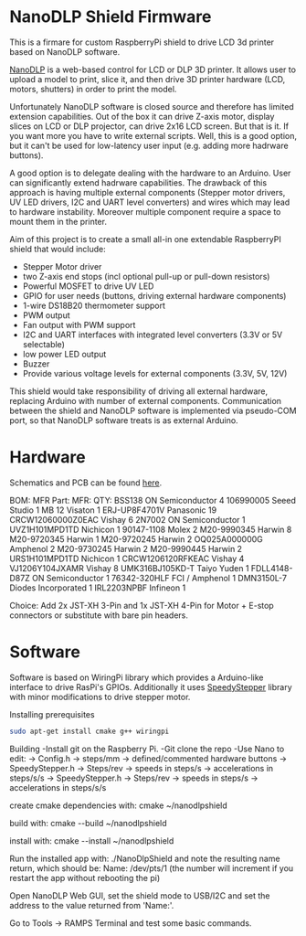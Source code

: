 # NanoDLP Shield Firmware

This is a firmare for custom RaspberryPi shield to drive LCD 3d printer based on NanoDLP software.

[NanoDLP](https://www.nanodlp.com/) is a web-based control for LCD or DLP 3D printer. It allows user to upload
a model to print, slice it, and then drive 3D printer hardware (LCD, motors, shutters) in order to print the model.

Unfortunately NanoDLP software is closed source and therefore has limited extension capabilities. Out of the box
it can drive Z-axis motor, display slices on LCD or DLP projector, can drive 2x16 LCD screen. But that is it. If
you want more you have to write external scripts. Well, this is a good option, but it can't be used for low-latency
user input (e.g. adding more hadrware buttons).

A good option is to delegate dealing with the hardware to an Arduino. User can significantly extend hadrware capabilities.
The drawback of this approach is having multiple external components (Stepper motor drivers, UV LED drivers, I2C and UART
level converters) and wires which may lead to hardware instability. Moreover multiple component require a space to mount
them in the printer.

Aim of this project is to create a small all-in one extendable RaspberryPI shield that would include:
- Stepper Motor driver
- two Z-axis end stops (incl optional pull-up or pull-down resistors)
- Powerful MOSFET to drive UV LED
- GPIO for user needs (buttons, driving external hardware components)
- 1-wire DS18B20 thermometer support
- PWM output
- Fan output with PWM support
- I2C and UART interfaces with integrated level converters (3.3V or 5V selectable)
- low power LED output
- Buzzer
- Provide various voltage levels for external components (3.3V, 5V, 12V)

This shield would take responsibility of driving all external hardware, replacing Arduino with number of external components.
Communication between the shield and NanoDLP software is implemented via pseudo-COM port, so that NanoDLP software treats is
as external Arduino.

# Hardware

Schematics and PCB can be found [here](https://easyeda.com/editor#id=1c84f9033af4487bb82d24a9e845125c|2ef221c521474696ba044a7bebf7602c).

BOM:
MFR Part:            MFR:               QTY:
BSS138	            ON Semiconductor	  4
106990005	          Seeed Studio	      1
MB 12	              Visaton	            1
ERJ-UP8F4701V	      Panasonic	          19
CRCW12060000Z0EAC  	Vishay	            6
2N7002	            ON Semiconductor	  1
UVZ1H101MPD1TD	    Nichicon	          1
90147-1108	        Molex	              2
M20-9990345	        Harwin	            8
M20-9720345	        Harwin	            1
M20-9720245	        Harwin	            2
OQ025A000000G	      Amphenol	          2
M20-9730245	        Harwin	            2
M20-9990445	        Harwin	            2
URS1H101MPD1TD	    Nichicon	          1
CRCW1206120RFKEAC	  Vishay	            4
VJ1206Y104JXAMR	    Vishay	            8
UMK316BJ105KD-T	    Taiyo Yuden	        1
FDLL4148-D87Z	      ON Semiconductor	  1
76342-320HLF	      FCI / Amphenol	    1
DMN3150L-7	        Diodes Incorporated	1
IRL2203NPBF	        Infineon	          1

Choice: Add 2x JST-XH 3-Pin and 1x JST-XH 4-Pin for Motor + E-stop connectors or substitute with bare pin headers.

# Software

Software is based on WiringPi library which provides a Arduino-like interface to drive RasPi's GPIOs. Additionally it uses 
[SpeedyStepper](https://github.com/Stan-Reifel/SpeedyStepper) library with minor modifications to drive stepper motor. 

Installing prerequisites
```bash
sudo apt-get install cmake g++ wiringpi
```

Building
-Install git on the Raspberry Pi.
-Git clone the repo
-Use Nano to edit:
    -> Config.h
        -> steps/mm
        -> defined/commented hardware buttons
    -> SpeedyStepper.h
        -> Steps/rev
        -> speeds in steps/s
        -> accelerations in steps/s/s
    -> SpeedyStepper.h
        -> Steps/rev
        -> speeds in steps/s
        -> accelerations in steps/s/s
 
 create cmake dependencies with:
    cmake ~/nanodlpshield
   
 build with:
    cmake --build ~/nanodlpshield
    
 install with:
    cmake --install ~/nanodlpshield
    
 Run the installed app with:
    ./NanoDlpShield
 and note the resulting name return, which should be:
     Name: /dev/pts/1   (the number will increment if you restart the app without rebooting the pi)
     
 Open NanoDLP Web GUI, set the shield mode to USB/I2C and set the address to the value returned from 'Name:'.
 
 Go to Tools -> RAMPS Terminal and test some basic commands.
